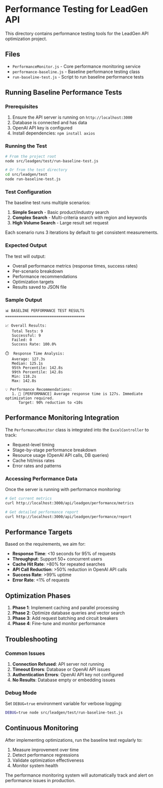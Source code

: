 # Performance Testing for LeadGen API

This directory contains performance testing tools for the LeadGen API optimization project.

## Files

- `PerformanceMonitor.js` - Core performance monitoring service
- `performance-baseline.js` - Baseline performance testing class
- `run-baseline-test.js` - Script to run baseline performance tests

## Running Baseline Performance Tests

### Prerequisites

1. Ensure the API server is running on `http://localhost:3000`
2. Database is connected and has data
3. OpenAI API key is configured
4. Install dependencies: `npm install axios`

### Running the Test

```bash
# From the project root
node src/leadgen/test/run-baseline-test.js

# Or from the test directory
cd src/leadgen/test
node run-baseline-test.js
```

### Test Configuration

The baseline test runs multiple scenarios:

1. **Simple Search** - Basic product/industry search
2. **Complex Search** - Multi-criteria search with region and keywords
3. **High Volume Search** - Large result set request

Each scenario runs 3 iterations by default to get consistent measurements.

### Expected Output

The test will output:

- Overall performance metrics (response times, success rates)
- Per-scenario breakdown
- Performance recommendations
- Optimization targets
- Results saved to JSON file

### Sample Output

```
📊 BASELINE PERFORMANCE TEST RESULTS
====================================

📈 Overall Results:
   Total Tests: 9
   Successful: 9
   Failed: 0
   Success Rate: 100.0%

⏱️  Response Time Analysis:
   Average: 127.3s
   Median: 125.1s
   95th Percentile: 142.8s
   99th Percentile: 142.8s
   Min: 118.2s
   Max: 142.8s

💡 Performance Recommendations:
   1. 🚨 [PERFORMANCE] Average response time is 127s. Immediate optimization required.
      Target: 90% reduction to <10s
```

## Performance Monitoring Integration

The `PerformanceMonitor` class is integrated into the `ExcelController` to track:

- Request-level timing
- Stage-by-stage performance breakdown
- Resource usage (OpenAI API calls, DB queries)
- Cache hit/miss rates
- Error rates and patterns

### Accessing Performance Data

Once the server is running with performance monitoring:

```bash
# Get current metrics
curl http://localhost:3000/api/leadgen/performance/metrics

# Get detailed performance report
curl http://localhost:3000/api/leadgen/performance/report
```

## Performance Targets

Based on the requirements, we aim for:

- **Response Time**: <10 seconds for 95% of requests
- **Throughput**: Support 50+ concurrent users
- **Cache Hit Rate**: >80% for repeated searches
- **API Call Reduction**: >50% reduction in OpenAI API calls
- **Success Rate**: >99% uptime
- **Error Rate**: <1% of requests

## Optimization Phases

1. **Phase 1**: Implement caching and parallel processing
2. **Phase 2**: Optimize database queries and vector search
3. **Phase 3**: Add request batching and circuit breakers
4. **Phase 4**: Fine-tune and monitor performance

## Troubleshooting

### Common Issues

1. **Connection Refused**: API server not running
2. **Timeout Errors**: Database or OpenAI API issues
3. **Authentication Errors**: OpenAI API key not configured
4. **No Results**: Database empty or embedding issues

### Debug Mode

Set `DEBUG=true` environment variable for verbose logging:

```bash
DEBUG=true node src/leadgen/test/run-baseline-test.js
```

## Continuous Monitoring

After implementing optimizations, run the baseline test regularly to:

1. Measure improvement over time
2. Detect performance regressions
3. Validate optimization effectiveness
4. Monitor system health

The performance monitoring system will automatically track and alert on performance issues in production.
